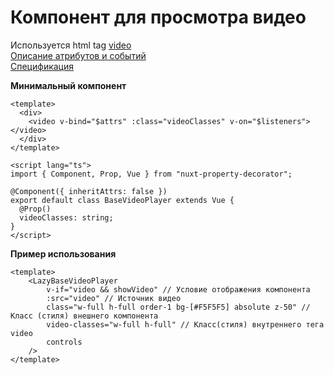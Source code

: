 # Компонент для просмотра видео

Используется html tag [video](https://developer.mozilla.org/ru/docs/Web/HTML/Element/video)\
[Описание атрибутов и событий](https://developer.mozilla.org/en-US/docs/Learn/HTML/Multimedia_and_embedding/Video_and_audio_content)\
[Спецификация](https://html.spec.whatwg.org/#video)

**Минимальный компонент**

```vue
<template>
  <div>
    <video v-bind="$attrs" :class="videoClasses" v-on="$listeners"></video>
  </div>
</template>

<script lang="ts">
import { Component, Prop, Vue } from "nuxt-property-decorator";

@Component({ inheritAttrs: false })
export default class BaseVideoPlayer extends Vue {
  @Prop()
  videoClasses: string;
}
</script>
```

**Пример использования**

```vue
<template>
    <LazyBaseVideoPlayer
        v-if="video && showVideo" // Условие отображения компонента
        :src="video" // Источник видео
        class="w-full h-full order-1 bg-[#F5F5F5] absolute z-50" // Класс (стиля) внешнего компонента    
        video-classes="w-full h-full" // Класс(стиля) внутреннего тега video
        controls
    />
</template>
```
